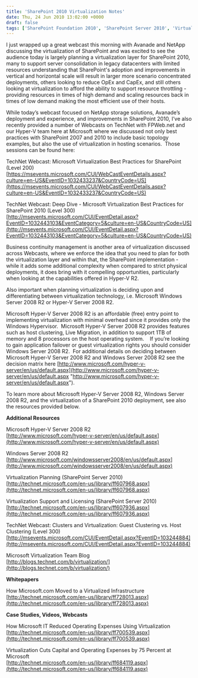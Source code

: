 ```yaml
---
title: 'SharePoint 2010 Virtualization Notes'
date: Thu, 24 Jun 2010 13:02:00 +0000
draft: false
tags: ['SharePoint Foundation 2010', 'SharePoint Server 2010', 'Virtualization']
---
```


I just wrapped up a great webcast this morning with Avanade and NetApp discussing the virtualization of SharePoint and was excited to see the audience today is largely planning a virtualization layer for SharePoint 2010, many to support server consolidation in legacy datacenters with limited resources understanding that SharePoint's adoption and improvements in vertical and horizontal scale will result in larger more scenario concentrated deployments, others looking to reduce OpEx and CapEx, and still others looking at virtualization to afford the ability to support resource throttling - providing resources in times of high demand and scaling resources back in times of low demand making the most efficient use of their hosts.

While today’s webcast focused on NetApp storage solutions, Avanade’s deployment and experience, and improvements in SharePoint 2010, I’ve also recently provided a number of Webcasts on TechNet with FPWeb.net and our Hyper-V team here at Microsoft where we discussed not only best practices with SharePoint 2007 and 2010 to include basic topology examples, but also the use of virtualization in hosting scenarios.  Those sessions can be found here:

TechNet Webcast: Microsoft Virtualization Best Practices for SharePoint (Level 200)  
[https://msevents.microsoft.com/CUI/WebCastEventDetails.aspx?culture=en-US&EventID=1032433237&CountryCode=US](https://msevents.microsoft.com/CUI/WebCastEventDetails.aspx?culture=en-US&EventID=1032433237&CountryCode=US)

TechNet Webcast: Deep Dive - Microsoft Virtualization Best Practices for SharePoint 2010 (Level 300)  
[http://msevents.microsoft.com/CUI/EventDetail.aspx?EventID=1032443103&EventCategory=5&culture=en-US&CountryCode=US](http://msevents.microsoft.com/CUI/EventDetail.aspx?EventID=1032443103&EventCategory=5&culture=en-US&CountryCode=US)

Business continuity management is another area of virtualization discussed across Webcasts, where we enforce the idea that you need to plan for both the virtualization layer and within that, the SharePoint implementation - while it adds some additional complexity when compared to strict physical deployments, it does bring with it compelling opportunities, particularly when looking at the capabilities offered in Hyper-V R2.

Also important when planning virtualization is deciding upon and differentiating between virtualization technology, i.e. Microsoft Windows Server 2008 R2 or Hyper-V Server 2008 R2.

Microsoft Hyper-V Server 2008 R2 is an affordable (free) entry point to implementing virtualization with minimal overhead since it provides only the Windows Hypervisor.  Microsoft Hyper-V Server 2008 R2 provides features such as host clustering, Live Migration, in addition to support 1TB of memory and 8 processors on the host operating system.    If you’re looking to gain application failover or guest virtualization rights you should consider Windows Server 2008 R2.  For additional details on deciding between Microsoft Hyper-V Server 2008 R2 and Windows Server 2008 R2 see the decision matrix here [http://www.microsoft.com/hyper-v-server/en/us/default.aspx](http://www.microsoft.com/hyper-v-server/en/us/default.aspx "http://www.microsoft.com/hyper-v-server/en/us/default.aspx").

To learn more about Microsoft Hyper-V Server 2008 R2, Windows Server 2008 R2, and the virtualization of a SharePoint 2010 deployment, see also the resources provided below.

**Additional Resources**

Microsoft Hyper-V Server 2008 R2  
[http://www.microsoft.com/hyper-v-server/en/us/default.aspx](http://www.microsoft.com/hyper-v-server/en/us/default.aspx)

Windows Server 2008 R2  
[http://www.microsoft.com/windowsserver2008/en/us/default.aspx](http://www.microsoft.com/windowsserver2008/en/us/default.aspx)

Virtualization Planning (SharePoint Server 2010)  
[http://technet.microsoft.com/en-us/library/ff607968.aspx](http://technet.microsoft.com/en-us/library/ff607968.aspx)

Virtualization Support and Licensing (SharePoint Server 2010)  
[http://technet.microsoft.com/en-us/library/ff607936.aspx](http://technet.microsoft.com/en-us/library/ff607936.aspx)

TechNet Webcast: Clusters and Virtualization: Guest Clustering vs. Host Clustering (Level 300)  
[http://msevents.microsoft.com/CUI/EventDetail.aspx?EventID=103244884](http://msevents.microsoft.com/CUI/EventDetail.aspx?EventID=103244884)

Microsoft Virtualization Team Blog  
[http://blogs.technet.com/b/virtualization/](http://blogs.technet.com/b/virtualization/)

**Whitepapers**

How Microsoft.com Moved to a Virtualized Infrastructure  
[http://technet.microsoft.com/en-us/library/ff728013.aspx](http://technet.microsoft.com/en-us/library/ff728013.aspx)

**Case Studies, Videos, Webcasts**

How Microsoft IT Reduced Operating Expenses Using Virtualization  
[http://technet.microsoft.com/en-us/library/ff700539.aspx](http://technet.microsoft.com/en-us/library/ff700539.aspx)

Virtualization Cuts Capital and Operating Expenses by 75 Percent at Microsoft  
[http://technet.microsoft.com/en-us/library/ff684119.aspx](http://technet.microsoft.com/en-us/library/ff684119.aspx)